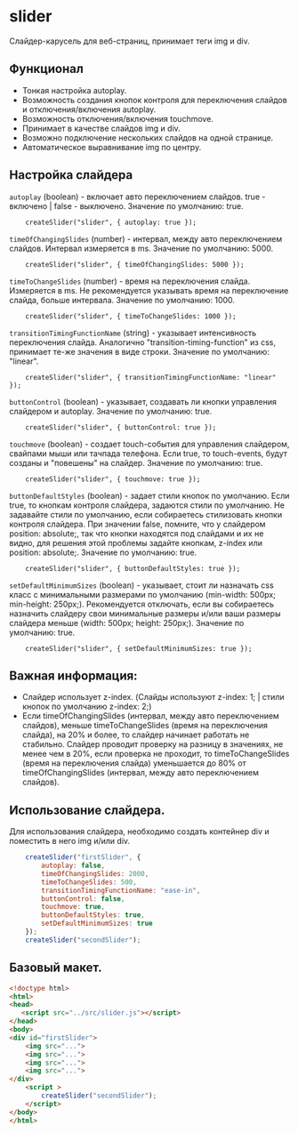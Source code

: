 # slider
Слайдер-карусель для веб-страниц, принимает теги img и div.
## Функционал
* Тонкая настройка autoplay.
* Возможность создания кнопок контроля для переключения слайдов и отключения/включения autoplay.
* Возможность отключения/включения touchmove.
* Принимает в качестве слайдов img и div.
* Возможно подключение нескольких слайдов на одной странице.
* Автоматическое выравнивание img по центру.
## Настройка слайдера
`autoplay` (boolean) - включает авто переключением  слайдов. true - включено | false - выключено.
Значение по умолчанию: true.
```JS
    createSlider("slider", { autoplay: true });
```

`timeOfChangingSlides` (number) - интервал, между авто переключением слайдов. Интервал измеряется в ms.
Значение по умолчанию: 5000.
```JS
    createSlider("slider", { timeOfChangingSlides: 5000 });
```

`timeToChangeSlides` (number) - время на переключения слайда. Измеряется в ms. Не рекомендуется указывать время на переключение слайда, больше интервала.
Значение по умолчанию: 1000.
```JS
    createSlider("slider", { timeToChangeSlides: 1000 });
```

`transitionTimingFunctionName` (string) - указывает интенсивность переключения слайда. Аналогично "transition-timing-function" из css, принимает те-же значения в виде строки.
Значение по умолчанию: "linear".
```JS
    createSlider("slider", { transitionTimingFunctionName: "linear" });
```

`buttonControl` (boolean) - указывает, создавать ли кнопки управления слайдером и autoplay.
Значение по умолчанию: true.
```JS
    createSlider("slider", { buttonControl: true });
```

`touchmove` (boolean) - создает touch-события для управления слайдером, свайпами мыши или тачпада телефона. Если true, то touch-events, будут созданы и "повешены" на слайдер.
Значение по умолчанию: true.
```JS
    createSlider("slider", { touchmove: true });
```

`buttonDefaultStyles` (boolean) - задает стили кнопок по умолчанию. Если true, то кнопкам контроля слайдера, задаются стили по умолчанию.
Не задавайте стили по умолчанию, если собираетесь стилизовать кнопки контроля слайдера.
При значении false, помните, что у слайдером position: absolute;, так что кнопки находятся под слайдами и их не видно,
для решения этой проблемы задайте кнопкам, z-index или position: absolute;.
Значение по умолчанию: true.
```JS
    createSlider("slider", { buttonDefaultStyles: true });
```

`setDefaultMinimumSizes` (boolean) - указывает, стоит ли назначать css класс с минимальными размерами по умолчанию (min-width: 500px; min-height: 250px;).
Рекомендуется отключать, если вы собираетесь назначить слайдеру свои минимальные размеры и/или ваши размеры слайдера меньше (width: 500px; height: 250px;).
Значение по умолчанию: true.
```JS
    createSlider("slider", { setDefaultMinimumSizes: true });
```

## Важная информация:
* Слайдер использует z-index. (Слайды используют z-index: 1; | стили кнопок по умолчанию z-index: 2;)
* Если timeOfChangingSlides (интервал, между авто переключением слайдов), меньше timeToChangeSlides (время на переключения слайда), на 20% и более, то слайдер начинает работать не стабильно. Слайдер проводит проверку на разницу в значениях, не менее чем в 20%, если проверка не проходит, то timeToChangeSlides (время на переключения слайда) уменьшается до 80% от timeOfChangingSlides (интервал, между  авто переключением слайдов).

## Использование слайдера.
Для использования слайдера, необходимо создать контейнер div и поместить в него img и/или div.

```js
    createSlider("firstSlider", {
        autoplay: false,
        timeOfChangingSlides: 2000,
        timeToChangeSlides: 500,
        transitionTimingFunctionName: "ease-in",
        buttonControl: false,
        touchmove: true,
        buttonDefaultStyles: true,
        setDefaultMinimumSizes: true
    });
    createSlider("secondSlider");
```

## Базовый макет.

```html
<!doctype html>
<html>
<head>
   <script src="../src/slider.js"></script>
</head>
<body>
<div id="firstSlider">
    <img src="...">
    <img src="...">
    <img src="...">
    <img src="...">
</div>
    <script >
        createSlider("secondSlider");
    </script>
</body>
</html>
```